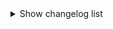 <details><summary>Show changelog list</summary>

# 2.0.0
  + Added 6 new colored suits:
    - `Blue (Light).png`
    - `Brown.png`
    - `Green (Light).png`
    - `Orange.png`
    - `Red (Dark).png`
    - `Red (Light).png`
  + Other:
    - Fixed folder structure
    - Deleted `!less-suits.txt`
  + **Every single one of the textures present in this mod got completely revamped, polished, remaked and fixed.**

## Colored Suits

| **OLD** | **NEW** |
| :--------: | :--------: |
| ![black_old.png](https://raw.githubusercontent.com/SKAREZ/SuitsPlus/2.0.0/resources/img/old/black_old.png) | ![black.png](https://raw.githubusercontent.com/SKAREZ/SuitsPlus/2.0.0/resources/img/black.png) |
| ![blue_old.png](https://raw.githubusercontent.com/SKAREZ/SuitsPlus/2.0.0/resources/img/old/blue_old.png) | ![blue.png](https://raw.githubusercontent.com/SKAREZ/SuitsPlus/2.0.0/resources/img/blue.png) |
| ![blue_dark_old.png](https://raw.githubusercontent.com/SKAREZ/SuitsPlus/2.0.0/resources/img/old/blue_dark_old.png) | ![blue_dark.png](https://raw.githubusercontent.com/SKAREZ/SuitsPlus/2.0.0/resources/img/blue_dark.png) |
| ![gray_old.png](https://raw.githubusercontent.com/SKAREZ/SuitsPlus/2.0.0/resources/img/old/gray_old.png) | ![gray.png](https://raw.githubusercontent.com/SKAREZ/SuitsPlus/2.0.0/resources/img/gray.png) |
| ![green_old.png](https://raw.githubusercontent.com/SKAREZ/SuitsPlus/2.0.0/resources/img/old/green_old.png) | ![green.png](https://raw.githubusercontent.com/SKAREZ/SuitsPlus/2.0.0/resources/img/green.png) |
| ![green_dark_old.png](https://raw.githubusercontent.com/SKAREZ/SuitsPlus/2.0.0/resources/img/old/green_dark_old.png) | ![green_dark.png](https://raw.githubusercontent.com/SKAREZ/SuitsPlus/2.0.0/resources/img/green_dark.png) |
| ![pink_old.png](https://raw.githubusercontent.com/SKAREZ/SuitsPlus/2.0.0/resources/img/old/pink_old.png) | ![pink.png](https://raw.githubusercontent.com/SKAREZ/SuitsPlus/2.0.0/resources/img/pink.png) |
| ![purple_old.png](https://raw.githubusercontent.com/SKAREZ/SuitsPlus/2.0.0/resources/img/old/purple_old.png) | ![purple.png](https://raw.githubusercontent.com/SKAREZ/SuitsPlus/2.0.0/resources/img/purple.png) |
| ![red_old.png](https://raw.githubusercontent.com/SKAREZ/SuitsPlus/2.0.0/resources/img/old/red_old.png) | ![red.png](https://raw.githubusercontent.com/SKAREZ/SuitsPlus/2.0.0/resources/img/red.png) |
| ![white_old.png](https://raw.githubusercontent.com/SKAREZ/SuitsPlus/2.0.0/resources/img/old/white_old.png) | ![white.png](https://raw.githubusercontent.com/SKAREZ/SuitsPlus/2.0.0/resources/img/white.png) |
| ![yellow_old.png](https://raw.githubusercontent.com/SKAREZ/SuitsPlus/2.0.0/resources/img/old/yellow_old.png) | ![yellow.png](https://raw.githubusercontent.com/SKAREZ/SuitsPlus/2.0.0/resources/img/yellow.png) |

## Custom Suits

| **OLD** | **NEW** |
| :--------: | :--------: |
| ![marlo_old.png](https://raw.githubusercontent.com/SKAREZ/SuitsPlus/2.0.0/resources/img/old/marlo_old.png) | ![marlo.png](https://raw.githubusercontent.com/SKAREZ/SuitsPlus/2.0.0/resources/img/marlo.png) |
| ![lacoste_tn_old.png](https://raw.githubusercontent.com/SKAREZ/SuitsPlus/2.0.0/resources/img/old/lacoste_tn_old.png) | ![lacoste_tn.png](https://raw.githubusercontent.com/SKAREZ/SuitsPlus/2.0.0/resources/img/lacoste_tn.png) |

# 1.2.2
+ Other:
  - Fixed `README.md`
  - Fixed `manifest.json`
# 1.2.0
+ Added 1 new custom suits:
  - `Lacoste TN.png`
+ Tanks or "Backpacks" are now colored with the same color of a colored suit
# 1.1.0
+ Added 1 new custom suits:
  - `Marlo.png`
# 1.0.0
+ Release

</details>
